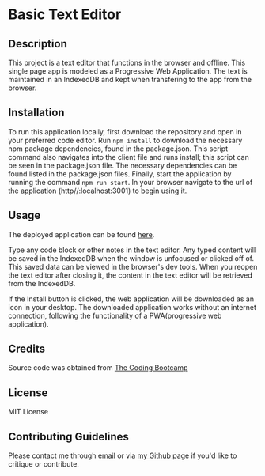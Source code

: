 # Basic Text Editor

## Description

This project is a text editor that functions in the browser and offline. This single page app is modeled as a Progressive Web Application. The text is maintained in an IndexedDB and kept when transfering to the app from the browser.

## Installation

To run this application locally, first download the repository and open in your preferred code editor. Run `npm install` to download the necessary npm package dependencies, found in the package.json. This script command also navigates into the client file and runs install; this script can be seen in the package.json file. The necessary dependencies can be found listed in the package.json files. Finally, start the application by running the command `npm run start`. In your browser navigate to the url of the application (http//:localhost:3001) to begin using it.

## Usage

The deployed application can be found [here](). 

Type any code block or other notes in the text editor. Any typed content will be saved in the IndexedDB when the window is unfocused or clicked off of. This saved data can be viewed in the browser's dev tools. When you reopen the text editor after closing it, the content in the text editor will be retrieved from the IndexedDB.

If the Install button is clicked, the web application will be downloaded as an icon in your desktop. The downloaded application works without an internet connection, following the functionality of a PWA(progressive web application).

## Credits

Source code was obtained from [The Coding Bootcamp](https://github.com/coding-boot-camp/cautious-meme)

## License

MIT License

## Contributing Guidelines

Please contact me through [email](mailto:paigehcarroll@gmail.com) or via [my Github page](https://github.com/sillytsundere) if you'd like to critique or contribute.